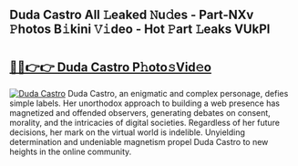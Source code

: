 ## Duda Castro All 𝙻eaked 𝙽u𝚍es - Part-NXv 𝙿hotos B𝚒kini 𝚅𝚒deo - Hot 𝙿art 𝙻eaks VUkPl

# <h2><a href="http://ld2zj4r.urlbe.top/?page=Duda+Castro">🔗🔗👉👉 Duda Castro P𝚑oto𝚜Vid𝚎o</a></h2>

[![Duda Castro](https://i.imgur.com/eBuTRDB.gif)](http://ld2zj4r.urlbe.top/?page=Duda+Castro)
Duda Castro, an enigmatic and complex personage, defies simple labels. Her unorthodox approach to building a web presence has magnetized and offended observers, generating debates on consent, morality, and the intricacies of digital societies. Regardless of her future decisions, her mark on the virtual world is indelible. Unyielding determination and undeniable magnetism propel Duda Castro to new heights in the online community.
